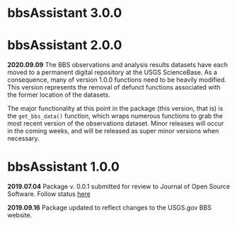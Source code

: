 # bbsAssistant 3.0.0

# bbsAssistant 2.0.0

__2020.09.09__  The BBS observations and analysis results datasets have each moved to a permanent digital repository at the USGS ScienceBase. As a consequence, many of version 1.0.0 functions need to be heavily modified. This version represents the removal of defunct functions associated with the former location of the datasets. 

The major functionality at this point in the package (this version, that is) is the `get_bbs_data()` function, which wraps numerous functions to grab the most recent version of the observations dataset. Minor releases will occur in the coming weeks, and will be released as super minor versions when necessary. 

# bbsAssistant 1.0.0

__2019.07.04__  Package v. 0.0.1 submitted for review to Journal of Open Source Software. Follow status [here](https://github.com/openjournals/joss-papers/tree/joss.01550/joss.01550)

__2019.09.16__  Package updated to reflect changes to the USGS.gov BBS website. 
